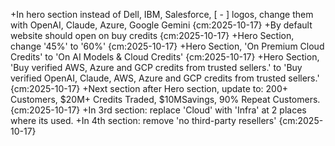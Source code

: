 +In hero section instead of Dell, IBM, Salesforce, [ - ] logos, change them with OpenAI, Claude, Azure, Google Gemini {cm:2025-10-17}
+By default website should open on buy credits {cm:2025-10-17}
+Hero Section, change '45%' to '60%' {cm:2025-10-17}
+Hero Section, 'On Premium Cloud Credits' to 'On AI Models & Cloud Credits' {cm:2025-10-17}
+Hero Section, 'Buy verified AWS, Azure and GCP credits from trusted sellers.' to 'Buy verified OpenAI, Claude, AWS, Azure and GCP credits from trusted sellers.' {cm:2025-10-17}
+Next section after Hero section, update to: 200+ Customers, $20M+ Credits Traded, $10MSavings, 90% Repeat Customers. {cm:2025-10-17}
+In 3rd section: replace 'Cloud' with 'Infra' at 2 places where its used.
+In 4th section: remove 'no third-party resellers' {cm:2025-10-17}
